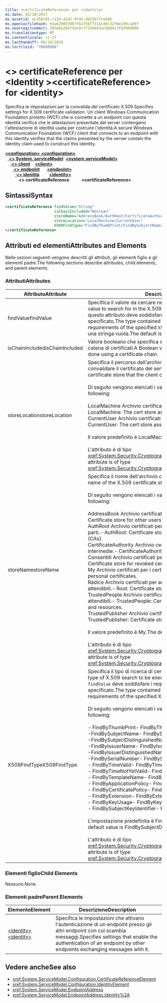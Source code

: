 ```yaml
---
title: <certificateReference> per <identity>
ms.date: 03/30/2017
ms.assetid: ac359c65-c22d-42d2-97de-db53b77cebdb
ms.openlocfilehash: 93a6290d780ff61756f7315cd0c32f0e199ca00f
ms.sourcegitcommit: 205b9a204742e9c77256d43ac9d94c3f82909808
ms.translationtype: MT
ms.contentlocale: it-IT
ms.lasthandoff: 09/10/2019
ms.locfileid: "70849988"
---
```

# <a name="certificatereference-for-identity"></a><span data-ttu-id="377ca-102">\<> certificateReference per \<Identity ></span><span class="sxs-lookup"><span data-stu-id="377ca-102">\<certificateReference> for \<identity></span></span>
<span data-ttu-id="377ca-103">Specifica le impostazioni per la convalida del certificato X.509.</span><span class="sxs-lookup"><span data-stu-id="377ca-103">Specifies settings for X.509 certificate validation.</span></span> <span data-ttu-id="377ca-104">Un client Windows Communication Foundation protetto (WCF) che si connette a un endpoint con questa identità verifica che le attestazioni presentate dal server contengano l'attestazione di identità usata per costruire l'identità.</span><span class="sxs-lookup"><span data-stu-id="377ca-104">A secure Windows Communication Foundation (WCF) client that connects to an endpoint with this identity verifies that the claims presented by the server contain the identity claim used to construct this identity.</span></span>  
  
<span data-ttu-id="377ca-105">[ **\<configuration>** ](../configuration-element.md)</span><span class="sxs-lookup"><span data-stu-id="377ca-105">[**\<configuration>**](../configuration-element.md)</span></span>\
<span data-ttu-id="377ca-106">&nbsp;&nbsp;[ **\<> System. serviceModel**](system-servicemodel.md)</span><span class="sxs-lookup"><span data-stu-id="377ca-106">&nbsp;&nbsp;[**\<system.serviceModel>**](system-servicemodel.md)</span></span>\
<span data-ttu-id="377ca-107">&nbsp;&nbsp;&nbsp;&nbsp;[ **\<> client**](client.md)</span><span class="sxs-lookup"><span data-stu-id="377ca-107">&nbsp;&nbsp;&nbsp;&nbsp;[**\<client>**](client.md)</span></span>\
<span data-ttu-id="377ca-108">&nbsp;&nbsp;&nbsp;&nbsp;&nbsp;&nbsp;[ **\<> endpoint**](endpoint-of-client.md)</span><span class="sxs-lookup"><span data-stu-id="377ca-108">&nbsp;&nbsp;&nbsp;&nbsp;&nbsp;&nbsp;[**\<endpoint>**](endpoint-of-client.md)</span></span>\
<span data-ttu-id="377ca-109">&nbsp;&nbsp;&nbsp;&nbsp;&nbsp;&nbsp;&nbsp;&nbsp;[ **\<> identità**](identity.md)</span><span class="sxs-lookup"><span data-stu-id="377ca-109">&nbsp;&nbsp;&nbsp;&nbsp;&nbsp;&nbsp;&nbsp;&nbsp;[**\<identity>**](identity.md)</span></span>\
<span data-ttu-id="377ca-110">&nbsp;&nbsp;&nbsp;&nbsp;&nbsp;&nbsp;&nbsp;&nbsp;&nbsp;&nbsp; **\<> certificateReference**</span><span class="sxs-lookup"><span data-stu-id="377ca-110">&nbsp;&nbsp;&nbsp;&nbsp;&nbsp;&nbsp;&nbsp;&nbsp;&nbsp;&nbsp;**\<certificateReference>**</span></span>  
  
## <a name="syntax"></a><span data-ttu-id="377ca-111">Sintassi</span><span class="sxs-lookup"><span data-stu-id="377ca-111">Syntax</span></span>  
  
```xml  
<certificateReference findValue="String"
                      isChainIncluded="Boolean"
                      storeName="AddressBook/AuthRoot/CertificateAuthority/Disallowed/My/Root/TrustedPeople/TrustedPublisher"
                      storeLocation="LocalMachine/CurrentUser"
                      X509FindType="FindByThumbPrint/FindBySubjectName/FindBySubjectDistinguishedName/FindByIssuerName/FindByIssuerDistinguishedName/FindBySerialNumber/FindByTimeValid/FindByTimeNotYetValid/FindByTemplateName/FindByApplicationPolicy/FindByCertificatePolicy/FindByExtension/FindByKeyUsage/FindBySubjectKeyIdentifier">
</certificateReference>
```  
  
## <a name="attributes-and-elements"></a><span data-ttu-id="377ca-112">Attributi ed elementi</span><span class="sxs-lookup"><span data-stu-id="377ca-112">Attributes and Elements</span></span>  
 <span data-ttu-id="377ca-113">Nelle sezioni seguenti vengono descritti gli attributi, gli elementi figlio e gli elementi padre.</span><span class="sxs-lookup"><span data-stu-id="377ca-113">The following sections describe attributes, child elements, and parent elements.</span></span>  
  
### <a name="attributes"></a><span data-ttu-id="377ca-114">Attributi</span><span class="sxs-lookup"><span data-stu-id="377ca-114">Attributes</span></span>  
  
|<span data-ttu-id="377ca-115">Attributo</span><span class="sxs-lookup"><span data-stu-id="377ca-115">Attribute</span></span>|<span data-ttu-id="377ca-116">Descrizione</span><span class="sxs-lookup"><span data-stu-id="377ca-116">Description</span></span>|  
|---------------|-----------------|  
|<span data-ttu-id="377ca-117">findValue</span><span class="sxs-lookup"><span data-stu-id="377ca-117">findValue</span></span>|<span data-ttu-id="377ca-118">Specifica il valore da cercare nell'archivio certificati X.509.</span><span class="sxs-lookup"><span data-stu-id="377ca-118">Specifies the value to search for in the X.509 certificate store.</span></span> <span data-ttu-id="377ca-119">Il tipo contenuto in questo attributo deve soddisfare i requisiti del valore `X509FindType` specificato.</span><span class="sxs-lookup"><span data-stu-id="377ca-119">The type contained in this attribute must satisfy the requirements of the specified `X509FindType` value.</span></span> <span data-ttu-id="377ca-120">Il valore predefinito è una stringa vuota.</span><span class="sxs-lookup"><span data-stu-id="377ca-120">The default is an empty string.</span></span>|  
|<span data-ttu-id="377ca-121">isChainIncluded</span><span class="sxs-lookup"><span data-stu-id="377ca-121">isChainIncluded</span></span>|<span data-ttu-id="377ca-122">Valore booleano che specifica se la convalida viene eseguita usando una catena di certificati.</span><span class="sxs-lookup"><span data-stu-id="377ca-122">A Boolean value that specifies if the validation is done using a certificate chain.</span></span>|  
|<span data-ttu-id="377ca-123">storeLocation</span><span class="sxs-lookup"><span data-stu-id="377ca-123">storeLocation</span></span>|<span data-ttu-id="377ca-124">Specifica il percorso dell'archivio certificati che il client può usare per convalidare il certificato del server.</span><span class="sxs-lookup"><span data-stu-id="377ca-124">Specifies the location of the certificate store that the client can use to validate the server’s certificate.</span></span><br /><br /> <span data-ttu-id="377ca-125">Di seguito vengono elencati i valori validi:</span><span class="sxs-lookup"><span data-stu-id="377ca-125">Valid values include the following:</span></span><br /><br /> <span data-ttu-id="377ca-126">LocalMachine Archivio certificati assegnato al computer locale.</span><span class="sxs-lookup"><span data-stu-id="377ca-126">-   LocalMachine: The cert store assigned to the local machine.</span></span><br /><span data-ttu-id="377ca-127">CurrentUser Archivio certificati assegnato all'utente corrente.</span><span class="sxs-lookup"><span data-stu-id="377ca-127">-   CurrentUser: The cert store assigned to the current user.</span></span><br /><br /> <span data-ttu-id="377ca-128">Il valore predefinito è LocalMachine.</span><span class="sxs-lookup"><span data-stu-id="377ca-128">The default value is LocalMachine.</span></span><br /><br /> <span data-ttu-id="377ca-129">L'attributo è di tipo <xref:System.Security.Cryptography.X509Certificates.StoreLocation>.</span><span class="sxs-lookup"><span data-stu-id="377ca-129">This attribute is of type <xref:System.Security.Cryptography.X509Certificates.StoreLocation>.</span></span>|  
|<span data-ttu-id="377ca-130">storeName</span><span class="sxs-lookup"><span data-stu-id="377ca-130">storeName</span></span>|<span data-ttu-id="377ca-131">Specifica il nome dell'archivio certificati X.509 da aprire.</span><span class="sxs-lookup"><span data-stu-id="377ca-131">Specifies the name of the X.509 certificate store to open.</span></span><br /><br /> <span data-ttu-id="377ca-132">Di seguito vengono elencati i valori validi:</span><span class="sxs-lookup"><span data-stu-id="377ca-132">Valid values include the following:</span></span><br /><br /> <span data-ttu-id="377ca-133">AddressBook Archivio certificati per altri utenti.</span><span class="sxs-lookup"><span data-stu-id="377ca-133">-   AddressBook: Certificate store for other users.</span></span><br /><span data-ttu-id="377ca-134">AuthRoot Archivio certificati per autorità di certificazione (CA) di terze parti.</span><span class="sxs-lookup"><span data-stu-id="377ca-134">-   AuthRoot: Certificate store for third-party certification authorities (CAs).</span></span><br /><span data-ttu-id="377ca-135">CertificateAuthority Archivio certificati per autorità di certificazione intermedie.</span><span class="sxs-lookup"><span data-stu-id="377ca-135">-   CertificateAuthority: Certificate store for intermediate CAs.</span></span><br /><span data-ttu-id="377ca-136">Consentiti Archivio certificati per i certificati revocati.</span><span class="sxs-lookup"><span data-stu-id="377ca-136">-   Disallowed: Certificate store for revoked certificates.</span></span><br /><span data-ttu-id="377ca-137">My Archivio certificati per i certificati personali.</span><span class="sxs-lookup"><span data-stu-id="377ca-137">-   My: Certificate store for personal certificates.</span></span><br /><span data-ttu-id="377ca-138">Radice Archivio certificati per autorità di certificazione radice attendibili.</span><span class="sxs-lookup"><span data-stu-id="377ca-138">-   Root: Certificate store for trusted root CAs.</span></span><br /><span data-ttu-id="377ca-139">TrustedPeople Archivio certificati per utenti e risorse direttamente attendibili.</span><span class="sxs-lookup"><span data-stu-id="377ca-139">-   TrustedPeople: Certificate store for directly trusted people and resources.</span></span><br /><span data-ttu-id="377ca-140">TrustedPublisher Archivio certificati per autori direttamente attendibili.</span><span class="sxs-lookup"><span data-stu-id="377ca-140">-   TrustedPublisher: Certificate store for directly trusted publishers.</span></span><br /><br /> <span data-ttu-id="377ca-141">Il valore predefinito è My.</span><span class="sxs-lookup"><span data-stu-id="377ca-141">The default value is My.</span></span><br /><br /> <span data-ttu-id="377ca-142">L'attributo è di tipo <xref:System.Security.Cryptography.X509Certificates.StoreName>.</span><span class="sxs-lookup"><span data-stu-id="377ca-142">This attribute is of type <xref:System.Security.Cryptography.X509Certificates.StoreName>.</span></span>|  
|<span data-ttu-id="377ca-143">X509FindType</span><span class="sxs-lookup"><span data-stu-id="377ca-143">X509FindType</span></span>|<span data-ttu-id="377ca-144">Specifica il tipo di ricerca di certificati X.509 da eseguire.</span><span class="sxs-lookup"><span data-stu-id="377ca-144">Specifies the type of X.509 search to be executed.</span></span> <span data-ttu-id="377ca-145">Il tipo contenuto nell'attributo `findValue` deve soddisfare i requisiti del valore X509FindType specificato.</span><span class="sxs-lookup"><span data-stu-id="377ca-145">The type contained in the `findValue` attribute must satisfy the requirements of the specified X509FindType.</span></span><br /><br /> <span data-ttu-id="377ca-146">Di seguito vengono elencati i valori validi:</span><span class="sxs-lookup"><span data-stu-id="377ca-146">Valid values include the following:</span></span><br /><br /> <span data-ttu-id="377ca-147">-   FindByThumbPrint</span><span class="sxs-lookup"><span data-stu-id="377ca-147">-   FindByThumbPrint</span></span><br /><span data-ttu-id="377ca-148">-FindBySubjectName</span><span class="sxs-lookup"><span data-stu-id="377ca-148">-   FindBySubjectName</span></span><br /><span data-ttu-id="377ca-149">-FindBySubjectDistinguishedName</span><span class="sxs-lookup"><span data-stu-id="377ca-149">-   FindBySubjectDistinguishedName</span></span><br /><span data-ttu-id="377ca-150">-FindByIssuerName</span><span class="sxs-lookup"><span data-stu-id="377ca-150">-   FindByIssuerName</span></span><br /><span data-ttu-id="377ca-151">-FindByIssuerDistinguishedName</span><span class="sxs-lookup"><span data-stu-id="377ca-151">-   FindByIssuerDistinguishedName</span></span><br /><span data-ttu-id="377ca-152">-FindBySerialNumber</span><span class="sxs-lookup"><span data-stu-id="377ca-152">-   FindBySerialNumber</span></span><br /><span data-ttu-id="377ca-153">-   FindByTimeValid</span><span class="sxs-lookup"><span data-stu-id="377ca-153">-   FindByTimeValid</span></span><br /><span data-ttu-id="377ca-154">-   FindByTimeNotYetValid</span><span class="sxs-lookup"><span data-stu-id="377ca-154">-   FindByTimeNotYetValid</span></span><br /><span data-ttu-id="377ca-155">-   FindByTemplateName</span><span class="sxs-lookup"><span data-stu-id="377ca-155">-   FindByTemplateName</span></span><br /><span data-ttu-id="377ca-156">- FindByApplicationPolicy</span><span class="sxs-lookup"><span data-stu-id="377ca-156">-   FindByApplicationPolicy</span></span><br /><span data-ttu-id="377ca-157">-   FindByCertificatePolicy</span><span class="sxs-lookup"><span data-stu-id="377ca-157">-   FindByCertificatePolicy</span></span><br /><span data-ttu-id="377ca-158">-   FindByExtension</span><span class="sxs-lookup"><span data-stu-id="377ca-158">-   FindByExtension</span></span><br /><span data-ttu-id="377ca-159">-   FindByKeyUsage</span><span class="sxs-lookup"><span data-stu-id="377ca-159">-   FindByKeyUsage</span></span><br /><span data-ttu-id="377ca-160">-   FindBySubjectKeyIdentifier</span><span class="sxs-lookup"><span data-stu-id="377ca-160">-   FindBySubjectKeyIdentifier</span></span><br /><br /> <span data-ttu-id="377ca-161">L'impostazione predefinita è FindBySubjectDistinguishedName.</span><span class="sxs-lookup"><span data-stu-id="377ca-161">The default value is FindBySubjectDistinguishedName.</span></span><br /><br /> <span data-ttu-id="377ca-162">L'attributo è di tipo <xref:System.Security.Cryptography.X509Certificates.X509FindType>.</span><span class="sxs-lookup"><span data-stu-id="377ca-162">This attribute is of type <xref:System.Security.Cryptography.X509Certificates.X509FindType>.</span></span>|  
  
### <a name="child-elements"></a><span data-ttu-id="377ca-163">Elementi figlio</span><span class="sxs-lookup"><span data-stu-id="377ca-163">Child Elements</span></span>  
 <span data-ttu-id="377ca-164">Nessuno.</span><span class="sxs-lookup"><span data-stu-id="377ca-164">None.</span></span>  
  
### <a name="parent-elements"></a><span data-ttu-id="377ca-165">Elementi padre</span><span class="sxs-lookup"><span data-stu-id="377ca-165">Parent Elements</span></span>  
  
|<span data-ttu-id="377ca-166">Elemento</span><span class="sxs-lookup"><span data-stu-id="377ca-166">Element</span></span>|<span data-ttu-id="377ca-167">Descrizione</span><span class="sxs-lookup"><span data-stu-id="377ca-167">Description</span></span>|  
|-------------|-----------------|  
|[<span data-ttu-id="377ca-168">\<identity></span><span class="sxs-lookup"><span data-stu-id="377ca-168">\<identity></span></span>](identity.md)|<span data-ttu-id="377ca-169">Specifica le impostazioni che attivano l'autenticazione di un endpoint presso gli altri endpoint con cui scambia messaggi.</span><span class="sxs-lookup"><span data-stu-id="377ca-169">Specifies settings that enable the authentication of an endpoint by other endpoints exchanging messages with it.</span></span>|  
  
## <a name="see-also"></a><span data-ttu-id="377ca-170">Vedere anche</span><span class="sxs-lookup"><span data-stu-id="377ca-170">See also</span></span>

- <xref:System.ServiceModel.Configuration.CertificateReferenceElement>
- <xref:System.ServiceModel.Configuration.IdentityElement>
- <xref:System.ServiceModel.EndpointAddress>
- <xref:System.ServiceModel.EndpointAddress.Identity%2A>
